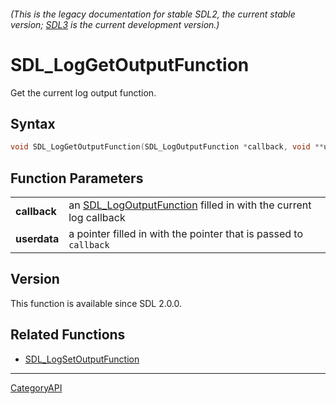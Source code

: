 ###### (This is the legacy documentation for stable SDL2, the current stable version; [SDL3](https://wiki.libsdl.org/SDL3/) is the current development version.)
# SDL_LogGetOutputFunction

Get the current log output function.

## Syntax

```c
void SDL_LogGetOutputFunction(SDL_LogOutputFunction *callback, void **userdata);

```

## Function Parameters

|                  |                                                                                           |
| ---------------- | ----------------------------------------------------------------------------------------- |
| **callback**     | an [SDL_LogOutputFunction](SDL_LogOutputFunction.md) filled in with the current log callback |
| **userdata**     | a pointer filled in with the pointer that is passed to `callback`                         |

## Version

This function is available since SDL 2.0.0.

## Related Functions

* [SDL_LogSetOutputFunction](SDL_LogSetOutputFunction.md)

----
[CategoryAPI](CategoryAPI.md)

